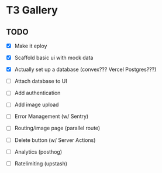 # T3 Gallery

## TODO

- [x] Make it eploy
- [x] Scaffold basic ui with mock data
- [x] Actually set up a database (convex??? Vercel Postgres???)
- [ ] Attach database to UI
- [ ] Add authentication
- [ ] Add image upload
- [ ] Error Management (w/ Sentry)
- [ ] Routing/image page (parallel route)
- [ ] Delete button (w/ Server Actions)
- [ ] Analytics (posthog)
- [ ] Ratelimiting (upstash)

